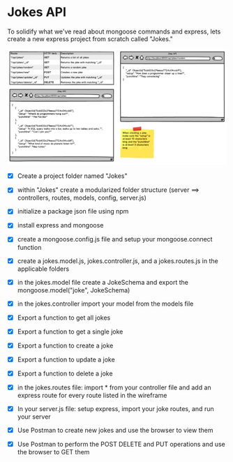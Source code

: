 # Jokes API
To solidify what we've read about mongoose commands and express, lets create a new express project from scratch called "Jokes."

![](JokeAPI.png)


- [x] Create a project folder named "Jokes"


- [x] within "Jokes" create a modularized folder structure (server ==> controllers, routes, models, config, server.js)


- [x] initialize a package json file using npm


- [x] install express and mongoose


- [x] create a mongoose.config.js file and setup your mongoose.connect function


- [x] create a jokes.model.js, jokes.controller.js, and a jokes.routes.js in the applicable folders


- [x] in the jokes.model file create a JokeSchema and export the mongoose.model("joke", JokeSchema)


- [x] in the jokes.controller import your model from the models file


- [x] Export a function to get all jokes


- [x] Export a function to get a single joke


- [x] Export a function to create a joke


- [x] Export a function to update a joke


- [x] Export a function to delete a joke


- [x] in the jokes.routes file: import * from your controller file and add an express route for every route listed in the wireframe


- [x] In your server.js file: setup express, import your joke routes, and run your server


- [x] Use Postman to create new jokes and use the browser to view them


- [x] Use Postman to perform the POST DELETE and PUT operations and use the browser to GET them
